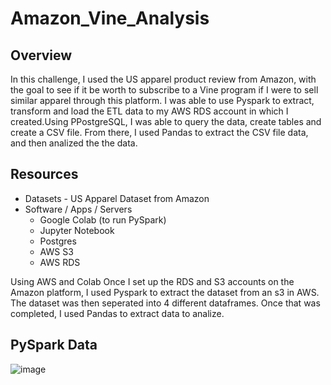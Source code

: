 # Amazon_Vine_Analysis
## Overview

In this challenge, I used the US apparel product review from Amazon, with the goal to see if it be worth to subscribe to a Vine program if I were to sell similar apparel through this platform. I was able to use Pyspark to extract, transform and load the ETL data to my AWS RDS account in which I created.Using PPostgreSQL, I was able to query the data, create tables and create a CSV file.  From there, I used Pandas to extract the CSV file data, and then analized the the data.

## Resources
* Datasets - US Apparel Dataset from Amazon
* Software / Apps / Servers
  - Google Colab (to run PySpark)
  - Jupyter Notebook
  - Postgres
  - AWS S3
  - AWS RDS

Using AWS and Colab
Once I set up the RDS and S3 accounts on the Amazon platform, I used Pyspark to extract the dataset from an s3 in AWS. The dataset was then seperated into 4 different dataframes.  Once that was completed, I used Pandas to extract data to analize.

## PySpark Data

![image](https://user-images.githubusercontent.com/94253815/159140639-50e9de99-cef1-4fb1-859d-bd5ae8e66f42.png)

